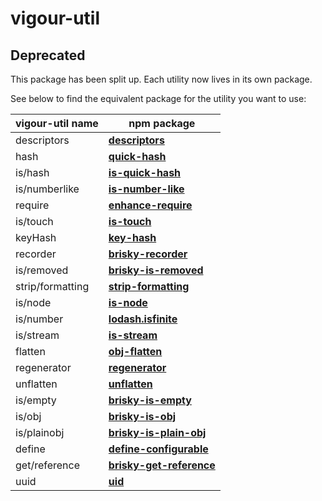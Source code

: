 # vigour-util

## Deprecated

This package has been split up. Each utility now lives in its own package.

See below to find the equivalent package for the utility you want to use:

vigour-util name | npm package
-----------------|------------
descriptors | [**descriptors**](npmjs.com/package/descriptors)
hash | [**quick-hash**](npmjs.com/package/quick-hash)
is/hash | [**is-quick-hash**](npmjs.com/package/is-quick-hash)
is/numberlike | [**is-number-like**](npmjs.com/package/is-number-like)
require | [**enhance-require**](npmjs.com/package/enhance-require)
is/touch | [**is-touch**](npmjs.com/package/is-touch)
keyHash | [**key-hash**](npmjs.com/package/key-hash)
recorder | [**brisky-recorder**](npmjs.com/package/brisky-recorder)
is/removed | [**brisky-is-removed**](npmjs.com/package/brisky-is-removed)
strip/formatting | [**strip-formatting**](npmjs.com/package/strip-formatting)
is/node | [**is-node**](npmjs.com/package/is-node)
is/number | [**lodash.isfinite**](npmjs.com/package/lodash.isfinite)
is/stream | [**is-stream**](npmjs.com/package/is-stream)
flatten | [**obj-flatten**](npmjs.com/package/obj-flatten)
regenerator | [**regenerator**](npmjs.com/package/regenerator)
unflatten | [**unflatten**](npmjs.com/package/unflatten)
is/empty | [**brisky-is-empty**](npmjs.com/package/brisky-is-empty)
is/obj | [**brisky-is-obj**](npmjs.com/package/brisky-is-obj)
is/plainobj | [**brisky-is-plain-obj**](npmjs.com/package/brisky-is-plain-obj)
define | [**define-configurable**](npmjs.com/package/define-configurable)
get/reference | [**brisky-get-reference**](npmjs.com/package/brisky-get-reference)
uuid | [**uid**](npmjs.com/package/uid)